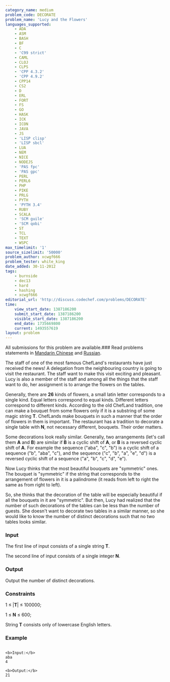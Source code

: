```yaml
---
category_name: medium
problem_code: DECORATE
problem_name: 'Lucy and the Flowers'
languages_supported:
    - ADA
    - ASM
    - BASH
    - BF
    - C
    - 'C99 strict'
    - CAML
    - CLOJ
    - CLPS
    - 'CPP 4.3.2'
    - 'CPP 4.9.2'
    - CPP14
    - CS2
    - D
    - ERL
    - FORT
    - FS
    - GO
    - HASK
    - ICK
    - ICON
    - JAVA
    - JS
    - 'LISP clisp'
    - 'LISP sbcl'
    - LUA
    - NEM
    - NICE
    - NODEJS
    - 'PAS fpc'
    - 'PAS gpc'
    - PERL
    - PERL6
    - PHP
    - PIKE
    - PRLG
    - PYTH
    - 'PYTH 3.4'
    - RUBY
    - SCALA
    - 'SCM guile'
    - 'SCM qobi'
    - ST
    - TCL
    - TEXT
    - WSPC
max_timelimit: '1'
source_sizelimit: '50000'
problem_author: xcwgf666
problem_tester: white_king
date_added: 30-11-2012
tags:
    - burnside
    - dec13
    - hard
    - hashing
    - xcwgf666
editorial_url: 'http://discuss.codechef.com/problems/DECORATE'
time:
    view_start_date: 1387186200
    submit_start_date: 1387186200
    visible_start_date: 1387186200
    end_date: 1735669800
    current: 1493557619
layout: problem
---
```

All submissions for this problem are available.###  Read problems statements in [Mandarin Chinese](http://www.codechef.com/download/translated/DEC13/mandarin/DECORATE.pdf) and [Russian](http://www.codechef.com/download/translated/DEC13/russian/DECORATE.pdf).

The staff of one of the most famous ChefLand's restaurants have just received the news! A delegation from the neighbouring country is going to visit the restaurant. The staff want to make this visit exciting and pleasant. Lucy is also a member of the staff and among all the things that the staff want to do, her assignment is to arrange the flowers on the tables.

Generally, there are **26** kinds of flowers, a small latin letter corresponds to a single kind. Equal letters correspond to equal kinds. Different letters correspond to different kinds. According to the old ChefLand tradition, one can make a bouquet from some flowers only if it is a substring of some magic string **T**. ChefLands make bouquets in such a manner that the order of flowers in them is important. The restaurant has a tradition to decorate a single table with **N**, not necessary different, bouquets. Their order matters.

Some decorations look really similar. Generally, two arrangements (let's call them **A** and **B**) are similar if **B** is a cyclic shift of **A**, or **B** is a reversed cyclic shift of **A**. For example the sequence ("aba", "c", "b") is a cyclic shift of a sequence ("b", "aba", "c"), and the sequence ("c", "b", "a", "e", "d") is a reversed cyclic shift of a sequence ("a", "b", "c", "d", "e").

Now Lucy thinks that the most beautiful bouquets are "symmetric" ones. The bouquet is "symmetric" if the string that corresponds to the arrangement of flowers in it is a palindrome (it reads from left to right the same as from right to left).

So, she thinks that the decoration of the table will be especially beautiful if all the bouquets in it are "symmetric". But then, Lucy had realized that the number of such decorations of the tables can be less than the number of guests. She doesn't want to decorate two tables in a similar manner, so she would like to know the number of distinct decorations such that no two tables looks similar.

### Input

The first line of input consists of a single string **T**.

The second line of input consists of a single integer **N**.

### Output

Output the number of distinct decorations.

### Constraints

1 ≤ |**T**| ≤ 100000;

1 ≤ **N** ≤ 600;

String **T** consists only of lowercase English letters.

### Example

```

<b>Input:</b>
aba
4

<b>Output:</b>
21

```
